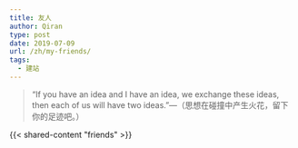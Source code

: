 ```yaml
---
title: 友人
author: Qiran
type: post
date: 2019-07-09
url: /zh/my-friends/
tags:
  - 建站
---
```

> “If you have an idea and I have an idea, we exchange these ideas, then each of us will have two ideas.”—（思想在碰撞中产生火花，留下你的足迹吧。）

{{< shared-content "friends" >}}
